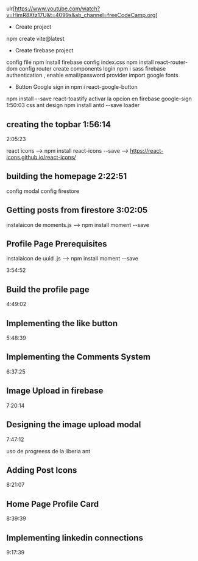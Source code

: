#

ulr[https://www.youtube.com/watch?v=HimR8Xtz17U&t=4099s&ab_channel=freeCodeCamp.org]

- Create project

npm create vite@latest

- Create firebase project

config file
npm install firebase
config index.css
npm install react-router-dom
config router
create components login
npm i sass
firebase authentication , enable email/password provider
import google fonts

- Button Google sign in
  npm i react-google-button

npm install --save react-toastify
activar la opcion en firebase google-sign
1:50:03
css ant design
npm install antd --save
loader

## creating the topbar 1:56:14

2:05:23

react icons
--> npm install react-icons --save
--> https://react-icons.github.io/react-icons/

## building the homepage 2:22:51

config modal
config firestore

## Getting posts from firestore 3:02:05

instalaicon de moments.js
--> npm install moment --save

## Profile Page Prerequisites

instalaicon de uuid .js
--> npm install moment --save

3:54:52

## Build the profile page

4:49:02

## Implementing the like button

5:48:39

## Implementing the Comments System

6:37:25

## Image Upload in firebase

7:20:14

## Designing the image upload modal

7:47:12

uso de progreess de la liberia ant

## Adding Post Icons

8:21:07

## Home Page Profile Card

8:39:39

## Implementing linkedin connections

9:17:39
